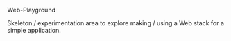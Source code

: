 Web-Playground

Skeleton / experimentation area to explore making / using a Web stack for a simple application.
